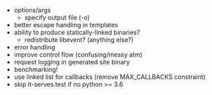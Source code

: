 * options/args
  * specify output file (-o)
* better escape handling in templates
* ability to produce statically-linked binaries?
  * redistribute libevent? (anything else?)
* error handling
* improve control flow (confusing/messy atm)
* request logging in generated site binary
* benchmarking!
* use linked list for callbacks (remove MAX_CALLBACKS constraint)
* skip it-serves.test if no python >= 3.6
